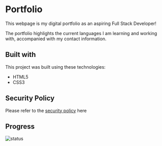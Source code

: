 # Portfolio

This webpage is my digital portfolio as an aspiring Full Stack Developer!

The portfolio highlights the current languages I am learning and working with, accompanied with my contact information.

## Built with

This project was built using these technologies:

- HTML5
- CSS3

## Security Policy
Please refer to the [security policy](SECURITY.md) here

## Progress

![status](https://img.shields.io/badge/status-ongoing-orange?style=flat-square)